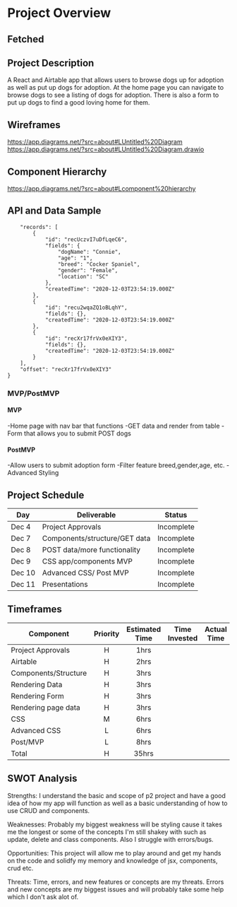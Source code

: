 # Project Overview

## Fetched


## Project Description
A React and Airtable app that allows users to browse dogs up for adoption as well as put up dogs for adoption. At the home page you can navigate to browse dogs to see a listing of dogs for adoption. There is also a form to put up dogs to find a good loving home for them.


## Wireframes
https://app.diagrams.net/?src=about#LUntitled%20Diagram
https://app.diagrams.net/?src=about#LUntitled%20Diagram.drawio

## Component Hierarchy
https://app.diagrams.net/?src=about#Lcomponent%20hierarchy

## API and Data Sample
```{
    "records": [
        {
            "id": "recUczvI7uDfLqeC6",
            "fields": {
                "dogName": "Connie",
                "age": "1",
                "breed": "Cocker Spaniel",
                "gender": "Female",
                "location": "SC"
            },
            "createdTime": "2020-12-03T23:54:19.000Z"
        },
        {
            "id": "recu2wqaZQ1oBLqhY",
            "fields": {},
            "createdTime": "2020-12-03T23:54:19.000Z"
        },
        {
            "id": "recXr17frVx0eXIY3",
            "fields": {},
            "createdTime": "2020-12-03T23:54:19.000Z"
        }
    ],
    "offset": "recXr17frVx0eXIY3"
}
```

### MVP/PostMVP

#### MVP 
-Home page with nav bar that functions
-GET data and render from table 
-Form that allows you to submit POST dogs

#### PostMVP 
-Allow users to submit adoption form
-Filter feature breed,gender,age, etc.
-Advanced Styling


## Project Schedule 



|  Day | Deliverable | Status
|---|---| ---|
|Dec 4| Project Approvals| Incomplete
|Dec 7| Components/structure/GET data| Incomplete
|Dec 8| POST data/more functionality| Incomplete
|Dec 9| CSS app/components MVP| Incomplete
|Dec 10| Advanced CSS/ Post MVP | Incomplete
|Dec 11| Presentations| Incomplete


## Timeframes

| Component | Priority | Estimated Time | Time Invested | Actual Time |
| --- | :---: |  :---: | :---: | :---: |
|Project Approvals | H | 1hrs|  |  |
|Airtable| H | 2hrs|  |  |
|Components/Structure | H | 3hrs|  |  |
|Rendering Data| H | 3hrs| | |
|Rendering Form| H | 3hrs| | |
|Rendering page data| H | 3hrs | | |
|CSS| M | 6hrs | |  |
|Advanced CSS| L | 6hrs | | |
|Post/MVP| L | 8hrs | | |
| Total | H | 35hrs| | |


## SWOT Analysis

Strengths:
I understand the basic and scope of p2 project and have a good idea of how my app will function as well
as a basic understanding of how to use CRUD and components.

Weaknesses:
Probably my biggest weakness will be styling cause it takes me the longest or some of the concepts 
I'm still shakey with such as update, delete and class components. Also I struggle with errors/bugs. 

Opportunities:
This project will allow me to play around and get my hands on the code and solidfy my memory and knowledge
of jsx, components, crud etc. 

Threats:
Time, errors, and new features or concepts are my threats. Errors and new concepts 
are my biggest issues and will probably take some help which I don't ask alot of.

